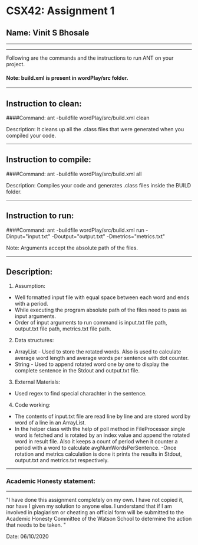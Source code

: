 # CSX42: Assignment 1
## Name: Vinit S Bhosale

-----------------------------------------------------------------------
-----------------------------------------------------------------------


Following are the commands and the instructions to run ANT on your project.
#### Note: build.xml is present in wordPlay/src folder.

-----------------------------------------------------------------------
## Instruction to clean:

####Command: ant -buildfile wordPlay/src/build.xml clean

Description: It cleans up all the .class files that were generated when you
compiled your code.

-----------------------------------------------------------------------
## Instruction to compile:

####Command: ant -buildfile wordPlay/src/build.xml all

Description: Compiles your code and generates .class files inside the BUILD folder.

-----------------------------------------------------------------------
## Instruction to run:

####Command: ant -buildfile wordPlay/src/build.xml run -Dinput="input.txt" -Doutput="output.txt" -Dmetrics="metrics.txt"

Note: Arguments accept the absolute path of the files.


-----------------------------------------------------------------------
## Description:

1. Assumption:
- Well formatted input file with equal space between each word and ends
with a period.
- While executing the program absolute path of the files need to pass as input arguments.
-  Order of input arguments to run command is input.txt file path, output.txt file path, metrics.txt file path.

2. Data structures:
- ArrayList - Used to store the rotated words. Also is used to calculate average word length and average words per sentence with dot counter.
- String - Used to append rotated word one by one to display the complete sentence in the Stdout and output.txt file.

3. External Materials:
- Used regex to find special charachter in the sentence.

4. Code working:
- The contents of input.txt file are read line by line and are stored word by word of a line in an ArrayList.
- In the helper class with the help of poll method in FileProcessor single word is fetched and is rotated by an index value and append the rotated word in result file. Also it keeps a count of period when it counter a period with a word to calculate avgNumWordsPerSentence.
-Once rotation and metrics calculation is done it prints the results in Stdout, output.txt and metrics.txt respectively.

-----------------------------------------------------------------------
### Academic Honesty statement:
-----------------------------------------------------------------------

"I have done this assignment completely on my own. I have not copied
it, nor have I given my solution to anyone else. I understand that if
I am involved in plagiarism or cheating an official form will be
submitted to the Academic Honesty Committee of the Watson School to
determine the action that needs to be taken. "

Date: 06/10/2020


